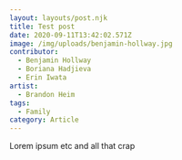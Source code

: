 ```yaml
---
layout: layouts/post.njk
title: Test post
date: 2020-09-11T13:42:02.571Z
image: /img/uploads/benjamin-hollway.jpg
contributor:
  - Benjamin Hollway
  - Boriana Hadjieva
  - Erin Iwata
artist:
  - Brandon Heim
tags:
  - Family
category: Article
---
```

Lorem ipsum etc and all that crap